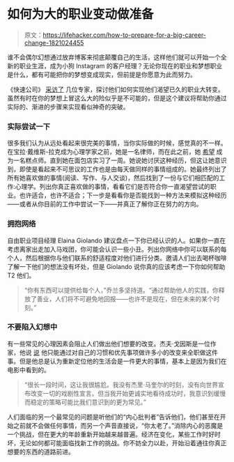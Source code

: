 # 如何为大的职业变动做准备

> 原文：<https://lifehacker.com/how-to-prepare-for-a-big-career-change-1821024455>

谁不会偶尔幻想通过放弃博客来彻底颠覆自己的生活，这样他们就可以开始一个全新的职业生涯，成为小狗 Instagram 的客户经理？无论你现在的职业和梦想职业是什么，都有可能把你的梦想变成现实，但前提是你愿意为此而努力。



《快速公司》 [采访了](https://www.fastcompany.com/40499548/what-career-changers-wish-they-knew-before-making-the-switch) 几位专家，探讨他们如何实现他们渴望已久的职业大转变。虽然有时在你的梦想上冒这么大的险似乎是不可能的，但是这个建议将帮助你通过实际的、渐进的步骤来实现看似神奇的突破。

### 实际尝试一下

很多我们认为从远处看起来很完美的事情，当你实际做的时候，感觉真的不一样。在宝拉·戴维斯-拉克成为心理学家之前，她是一名律师，而在此之前，她 [希望](https://www.fastcompany.com/40481175/i-used-design-thinking-to-reinvent-my-career-heres-why-it-worked) 成为一名糕点师。直到她在面包店实习了一周。她说她讨厌这种经历，但这让她意识到，即使是看起来不可思议的工作也是由每天做同样的事情组成的。她最终列出了所有她喜欢做的事情(阅读、写作、与人交谈)，然后找到了一份与它们相匹配的工作:心理学。列出你真正喜欢做的事情，看看它们是否符合你一直渴望尝试的职业。也许适合，也许不适合；下一步是看看你是否能找到一种方法来模拟这种经历——或者从你目前的工作中尝试一下——并真正了解你正在努力的方向。

### **拥抱网络**

自由职业项目经理 Elaina Giolando 建议盘点一下你已经认识的人。如果你一直在考虑离家出走加入马戏团，你可能会认识一些小丑。列出你网络中你可以联系的每个人，然后根据你与他们联系的舒适程度对他们进行分类。邀请人们出去喝杯咖啡了解一下他们的想法没有坏处，但是 Giolando 说你真的应该考虑一下你如何帮助 T2 他们。

> “你有东西可以提供给每个人，”乔兰多坚持道。“通过帮助他人的实践，你释放了善业，人们将不可避免地回报——也许不是现在，但在未来的某个时刻。”

### 不要陷入幻想中

有一些常见的心理因素会阻止人们做出他们想要的改变。杰夫·戈因斯是一位作家，他说 [说](https://www.fastcompany.com/3056114/why-making-a-career-leap-might-be-a-bad-strategy) 他只能通过对自己的习惯和优先事项做许多小的改变来全职做这件事。但是他总是认为重新定位他的生活会是一件更大的事情，基本上是因为我们在电影中看到的。

> “很长一段时间，这让我很尴尬。我没有杰里·马奎尔的时刻，没有向世界宣布改变一切的戏剧性宣言。但当我开始更诚实地看待成功时，我意识到缓慢而稳定的策略可能比我们意识到的更为常见。”

人们面临的另一个最常见的问题是听他们的“内心批判者”告诉他们，他们甚至在开始之前就不会做任何事情，而另一个声音直接说，“你太老了。”消除内心的恶魔是一个挑战，但在更大的年龄重新开始越来越普遍。经济在变化，某些工作时好时坏，无论如何都可能面临找新工作的挑战。你不妨全力以赴，开始沿着通往你真正想要的东西的道路前进。